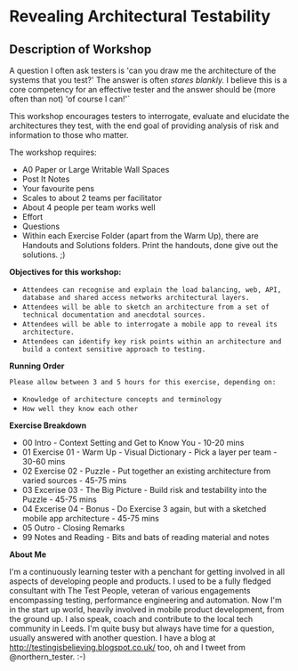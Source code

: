 # Revealing Architectural Testability

## Description of Workshop

A question I often ask testers is 'can you draw me the architecture of the systems that you test?' The answer is often *stares blankly.* I believe this is a core competency for an effective tester and the answer should be (more often than not) 'of course I can!'`

This workshop encourages testers to interrogate, evaluate and elucidate the architectures they test, with the end goal of providing analysis of risk and information to those who matter.

The workshop requires:
* A0 Paper or Large Writable Wall Spaces
* Post It Notes
* Your favourite pens
* Scales to about 2 teams per facilitator 
* About 4 people per team works well
* Effort
* Questions
* Within each Exercise Folder (apart from the Warm Up), there are Handouts and Solutions folders. Print the handouts, done give out the solutions. ;)

__Objectives for this workshop:__

* `Attendees can recognise and explain the load balancing, web, API, database and shared access networks architectural layers.`
* `Attendees will be able to sketch an architecture from a set of technical documentation and anecdotal sources.`
* `Attendees will be able to interrogate a mobile app to reveal its architecture.`
* `Attendees can identify key risk points within an architecture and build a context sensitive approach to testing.`

__Running Order__

`Please allow between 3 and 5 hours for this exercise, depending on:`
* `Knowledge of architecture concepts and terminology`
* `How well they know each other`

__Exercise Breakdown__

* 00 Intro - Context Setting and Get to Know You - 10-20 mins
* 01 Exercise 01 - Warm Up - Visual Dictionary - Pick a layer per team - 30-60 mins
* 02 Exercise 02 - Puzzle - Put together an existing architecture from varied sources - 45-75 mins
* 03 Excerise 03 - The Big Picture - Build risk and testability into the Puzzle - 45-75 mins
* 04 Excerise 04 - Bonus - Do Exercise 3 again, but with a sketched mobile app architecture - 45-75 mins
* 05 Outro - Closing Remarks
* 99 Notes and Reading - Bits and bats of reading material and notes

__About Me__

I'm a continuously learning tester with a penchant for getting involved in all aspects of developing people and products. I used to be a fully fledged consultant with The Test People, veteran of various engagements encompassing testing, performance engineering and automation. Now I'm in the start up world, heavily involved in mobile product development, from the ground up. I also speak, coach and contribute to the local tech community in Leeds. I'm quite busy but always have time for a question, usually answered with another question. I have a blog at http://testingisbelieving.blogspot.co.uk/ too, oh and I tweet from @northern_tester. :-)